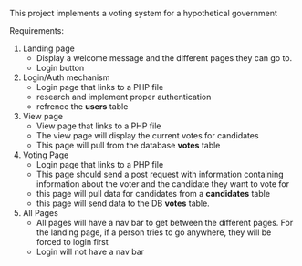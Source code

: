 This project implements a voting system for a hypothetical government



Requirements: 



1. Landing page
   - Display a welcome message and the different pages they can go to.
   - Login button
3. Login/Auth mechanism
   - Login page that links to a PHP file
   - research and implement proper authentication
   - refrence the **users** table 
5. View page
   - View page that links to a PHP file
   - The view page will display the current votes for candidates
   - This page will pull from the database **votes** table
7. Voting Page
   - Login page that links to a PHP file
   - This page should send a post request with information containing information about the voter and the candidate they want to vote for
   - this page will pull data for candidates from a **candidates** table 
   - this page will send data to the DB **votes** table.
9. All Pages
   - All pages will have a nav bar to get between the different pages. For the landing page, if a person tries to go anywhere, they will be forced to login first
   - Login will not have a nav bar
